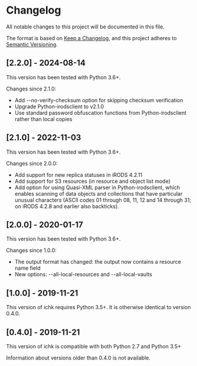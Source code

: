 # Changelog
All notable changes to this project will be documented in this file.

The format is based on [Keep a Changelog](https://keepachangelog.com/en/1.0.0/),
and this project adheres to [Semantic Versioning](https://semver.org/spec/v2.0.0.html).

## [2.2.0] - 2024-08-14

This version has been tested with Python 3.6+.

Changes since 2.1.0:
- Add --no-verify-checksum option for skipping checksum verification
- Upgrade Python-irodsclient to v2.1.0
- Use standard password obfuscation functions from Python-irodsclient rather than
  local copies

## [2.1.0] - 2022-11-03

This version has been tested with Python 3.6+.

Changes since 2.0.0:
- Add support for new replica statuses in iRODS 4.2.11
- Add support for S3 resources (in resource and object list mode)
- Add option for using Quasi-XML parser in Python-irodsclient, which enables scanning
  of data objects and collections that have particular unusual characters (ASCII codes
  01 through 08, 11, 12 and 14 through 31; on iRODS 4.2.8 and earlier also backticks).

## [2.0.0] - 2020-01-17
This version has been tested with Python 3.6+.

Changes since 1.0.0:
- The output format has changed: the output now contains a resource name field
- New options: --all-local-resources and --all-local-vaults

## [1.0.0] - 2019-11-21
This version of ichk requires Python 3.5+. It is otherwise identical
to version 0.4.0.

## [0.4.0] - 2019-11-21
This version of ichk is compatible with both Python 2.7 and Python 3.5+

Information about versions older than 0.4.0 is not available.
